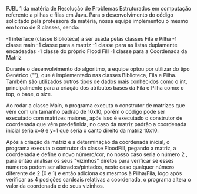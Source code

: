 PJBL 1 da matéria de Resolução de Problemas Estruturados em computação referente a pilhas e filas em Java.
Para o desenvolvimento do código solicitado pela professora da matéria, nossa equipe implementou o mesmo em torno de 8 classes, sendo:

-1 interface (classe Biblioteca) a ser usada pelas classes Fila e Pilha
-1 classe main
-1 classe para a matriz 
-1 classe para as listas duplamente encadeadas 
-1 classe do próprio Flood Fill
-1 classe para a Coordenada da Matriz

Durante o desenvolvimento do algoritmo, a equipe optou por utilizar do tipo Genérico ("<T>"), que é implementado nas classes Biblioteca, Fila e Pilha. Também são utilizados outros tipos de dados mais conhecidos como o int, principalmente para a criação dos atributos bases da Fila e Pilha como: o top, o base, o size.

Ao rodar a classe Main, o programa executa o construtor de matrizes que vêm com um tamanho padrão de 10x10, porém o código pode ser executado com matrizes maiores, após isso é executado o construtor de coordenada que vêm predefinida, no caso da matriz padrão a coordenada inicial seria x=9 e y=1 que seria o canto direito da matriz 10x10.

Após a criação da matriz e a determinação da coordenada inicial, o programa executa o contrutor da classe FloodFill, pegando a matriz, a coordenada e define o novo número/cor, no nosso caso seria o número 2 , para então analisar os seus "vizinhos" diretos para verificar se esses números podem ser alterados/pintados, neste caso qualquer número diferente de 2 (0 e 1) e então adiciona os mesmos à Pilha/Fila, logo após verificar as 4 posições cardeais relativas a coordenada, o programa altera o valor da coordenada e de seus vizinhos.

